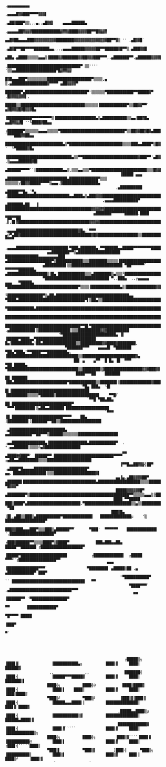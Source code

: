 
     
     
     
     
     
                                                                                                                      ,▄▄▄▄▄▄▄▄▄▄
                                                                                                              ,▄▄▄▄█▓▓███▀▀▀▀▓▓▓▌
                                                                                                          ,▄██▓███▀▒▒,,,▄,,▄█▓▓▌    ▄▄▄▄██████▄
                                                                                                  ,▄▄▄▄▄██▓▓▓▓█████████████▓▓▓▓████▓▓▓▓██▀▀█▓▓▓▓
                                                                                 ▄▄█▓██▄▄▄▄███▓▓▓▓▓▓▓▓▓▓████████▓▓▓▓▓▓▓▓▓▓▓▓▓▓▓██▀▀▓▒ '' ,▄█▓▓█`
                                                                              ,▄█▓█▀▀██▀▀▀▀███████▄▄,,,,▄▄▄▄██████▓▓▓▓▓██▀▀██████▓█▀▀▒,▄███▓▓█
                                                                       ▄██▄,▄████▒▒▒▒▒▄▄▄▒▐████▓▓███████▓▓██▓▓▓███▀▀▀,,▄███████▀▀,▄██████▓▓▓▓▌
                                                                    ,█████████████████████████████████▀ ▒▒'''' '▒▒▄▄██████████████████▀█▓▓▓▓▓
                                                             █▓█▄▄▄███▀▒▒▒▒▒▒▒▒▒████████████████████▀▒▒▒▒,▄ ▒,▄████████████████▓▀▀▀▀ ▄██▓▓▓▓▀
                                                             ███████▀▄████████████████████████████▀'▒▒▒▒▒▒▀████████████▀▀█████▓▀   ,█▓▓▓▓▓▓▓▌,
                                                             █████▒▒█████████████████████████████▒▒▒▒▒▒▐████████████▀▒▒██▓▓▀▀`    ▄▓█▓▓▓█▓█▓▓▓█▄
                                                            ▐███████████▀▀▀▀▀▀▀▀▀▒▐██████████████████▄▒▄███████████▒▒▄▄▐██▓█▄  ▄▄█▓▓▓▓█ ''╙████▓██▄▄
                                                           ╒███████▀▒▒▒▒▒▒▄▄▄▄▒▒▒▒▒▀█████████████████████████████▀▒▒██▓▓██▓█▓▄███▓▓▓▓▓▄▄,▒' `▀▀▀███▓▓██▄▄
                                                           ██████████████████████████▄▒▀████████████████████████▒▒▒▒███▄▄████▀▒█▓▓▓██▓▓▓▓██@'' '  ╙▀█████▓█▄
                                                          ▐█████████████████████████████▄▒▒▀▀█████████████████████████▓███▀▀'▄█▓▓███▄▓▀▀▀▀```' ,▒▄▄▄▄██████▓█▌
                                                         ▄██████▀▀▀▀``║████████████▄▄▒,▒▒▒▄▄▒▒▒▀█████████████████████████▒▒▒█▓▓███▓▓▓▓▓██▒''▒▄████████████▓▓█
                                                        ▐█████ ▄▄▄   ▄███████████████████████████▄█████████████▀▒▒▒ ▒▒▒▒▒▒╓██▓▓█████▀▀▀▀▒▄▄▄,▓████████████████▄
                                                      ,▄██████████ ▄█████▀▀█▄ `▀▄ ,████████████████████████████▄▄████▄▒▄███▓▓▓████████████████████████████████▓█▄▄
                                                ,▄▄▄▄███████████▀ ▄███████▄██   ▐ ███████████████████████████████████████▓▓▓▓▓▓██████████████████████████▓▓▓▓▓███▓▓█,
                                            ▄███████▀▀▀▀▀▀██████,████ ▀██▀▀██  ,▌,█▌▓████████████████████████████████▓▓▓▓▓█████████████████████████████████▓▓▓███▓▓▓▓█
                                   ,▄▄▄▄████████████████████████████▓█▄,`▀▀▀ ▄@▀▄██▓████████████████████████████████▓█▓██████████████████▒▒█████████████████████,  ▀▀▀▀
                          ,▄▄▄▄███████████████████████▌▀███▄███████▄,▀▀██████▄▄█████▀▀▀▀▀▀▀▀█████████████████▀████████████▒▀████████▀███▒▒▒▒▀█████████████████████
                       ▄▄████████▀▀▒▄███████████████████ ███████████████▄▄▄▄▄▄▄▄▄███   ▄████████████████████▀▒████████████▒▒▒████████▒▒▒▒▒▐███████████████████▓█▓▓█▄
                     ▄█████████▌▒▒███████████████████████ ▀██▀▀▀▀▀▀` ▀▀▀▀▀▀███████▄   ▄██████████████████▒▐█▄'████████████▒▒▒▄████████▒▄▒▒▒╙██████████████████▓▓▀▀▀▀
                     ▀█████████████████████████████`▀,,███▄  ,,╒▄▄▄▄▄   ▄▄▄   ▀█████▄ ▀████████████████████████████████▀▒▒▒▒▐█████████████▄▒▐█████████████▓▓███▌
                      ╙████████████████▀▒▄██▄█████████████████████████████████▄▄ ▀████▄██████████████████████████████▀▌▒██▄▒▒████████████████████████████████▀▀
                         ▀████████████▄██████████████████████████████████████████████████████████████████████████████▒▄▄████▄▒███████████████████▓▓██████████
                          ███████████████████████████████████████████████████████████████████████████▀▀▀████████████▌]██████████████▒▒▀███████████▓███████████
                           ██████████████████████████████████▀▀█▌▀███████████████████████████████████  ,▄███████████▌▒██████████████▌▒▒▒██████████▓▓▓██████████
                            '▀████████████████████████▄ ▐▌ ▐█████▀████▄▄▀███████████████████████████ █▄▐█████████▄]██▄███████████████▒▒██████████▓▓████▓████████,
                               ▀███████▀▀▀    ▄▄▄▄█▌ ▀███████         ▀██▄▀███▄"▀▀████▀▀▀█████████▄, ▐████████████████████████████████▒▒████████████████████████▓▄
                                   ██▌ ▄    ▄▀▀  █ █▄ ▐█  ▀▀▀           ▀██ █████▄          ▀████████████████████████████████▒▒████████▒▓█████████████████▓▓▓███▓▓
                                    ████▀▀▀██    ███████                  ██ ███████ ▐██▄████████████████████████▀████████████▒▒███████▌▒██████████████▓███▓█▀██▓▓▓▄
                                      `▀█▄ ███▄  └█▌                       █▌▐███████████████████████████████████ ▐█████████▒▒▒▒▒▀██████▒███████████████████▌    ▀▀█Γ
                                         `▀▀█ ▀██▄██▄                      ██ ███████████████████████████▀    `▀▀▀▐████████▌▒▄██▄▄██████▌▐███████████████████
                                                 `▀▀▀                      ▐█ ███████████████████████▀▀▀▀    ██▄ ]█████████▌]███████▀▀██▒▒██████████████████▌
                                                                         ,▄█████████████████████████▄    ▄▄██████████▀▀██▀▀▀▒██████▒▒▒▒▒▒▒██████████████████
                                                                  ,▄▄███████████████▄▐█████████████████▄████████████▀  . *.▄▄██████▌▒▒▒▒å▄▓████████████████
                                                         ▄▄    ▄████▓▓███▀` ▐█████▀▀ ███████████████████████████▀▀▀▀ ╓▄██▄▄█████████▒▒▒▒████████████████████
                                                        ▐▀▀█▄▄██▓▓▓╣██▀  ,▄████▀█▄▄▄▄▄████████████████████████▀   ▄▄,▐██████████████▌▒▒▒███████████████████▓▌
                                                      ▄▄▐▄,▄██▓▓▓▓██▀  ▄██████▌█████████████████████████████████▄███████████████████▒▒▒▒██████████████ ▀█▓▓▓▀
                                                      █████▓▓▓▓▓▓█▀  ▄████████▀▒█████████████████████████████████████████████▀▀▒▒▒▒▒▄▄▄▒╟██████████████
                                                     ████ ▀▀█████`  ███▒████▀▄████████████████████████.▀█████████████████████▒▒▄▒▒████████████████ `▀██
                                                    ███▓█▄    ]█▌,▄██▒▒███▒▄███████████▀█████████████▌   ██████████████µ    '▒ ██████████████████▀
                                                   ███▓▓███▄▄▄███▀▒▒▒███▒▄██████▀▀`      ▀███'  ▀▀▀▀▀▀    █████████████▌ ',████████████████████▀
                                                 ╒███▓██████▀▀▒▒▒▒████▀▒▓████▀            ███▄███▄▄██▄    █████▀▀███████`╓███████████████████▀
                                                 ▐█████▀█████████████████████           ╒█████████████▌  ╓█████    ▀▀▀╜'╓█████████████████▀▀
                                                  ▀▀▀   ▐██████████████▀▀▀`                  ▀████████▌ ▄█████▒██ ,▄   ▄████████████▀ ███▀
                                                        "▀███████████▀                         `` █████████████████████████████████   ▀▀
                                                            ▀████▀▀▀`                           ,▄████████████████████████████▀▀▀
                                                              ▀▀                                ▐██████▀▀ `▀████████████████▀
                                                                                                  ▀▀        █████████████▀
                                                                                                            ▀█▀▀▀▀ █████
                                                                                                                  ▐███▀
                                                                                                                   ▀`
     
     
     
     
     
                                                          ╒█████▒╗             ▐███▌▓               ▐███████████▄╖          ▐███▌▓     ████╣              ██████▓
                        ,,              ,,                ███████╣             ▐███▌╣               ▐█████▀▀▀█████▓         ▐███▌▓     ████║             ███████▒▌
                       ████╣╗          ████╣@            ████▒████▓            ▐███▌╣               ▐███▌▌    ████║         ▐███▌▓     ████║            ▐███▒████▒
                       ▀███▒╛          ▀███▒╛           ▐███▒▓▐███▌▌           ▐███▌╣               ▐█████▄▄▄████▌║         ▐██████████████║            ███▌▓ ████▓
                                                       ,█████▄▄████▒µ          ▐███▌╣               ▐███████████▒▓          ▐██████████████║           ██████▄████▌▓
                                                       █████████████▓          ▐███▌╣               ▐███▌▓`````             ▐███▌▓     ████║          ▐████████████▒╗
                       ████╣╗          ████╣╗         ▐███▒▓````▐███▌▓         ▐██████████@         ▐███▌▌                  ▐███▌▓     ████║         ╒███▌╣`````████║
                       ▀███▒▌          ▀███▒▌        ]███▌╣      ▀███▒╗        ▐██████████║         ▐███▒▌                  ▐███▒▓     ███▌║         ████▒╛     ▐███▌▓
                          `               `
     
